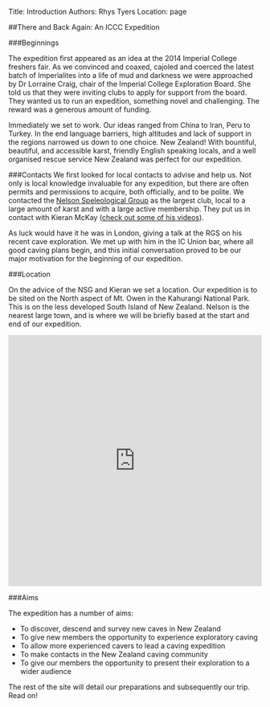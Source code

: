 Title: Introduction
Authors: Rhys Tyers
Location: page

##There and Back Again: An ICCC Expedition

###Beginnings

The expedition first appeared as an idea at the 2014 Imperial College freshers fair. As we convinced and coaxed, cajoled and coerced the latest batch of Imperialites into a life of mud and darkness we were approached by Dr Lorraine Craig, chair of the Imperial College Exploration Board. She told us that they were inviting clubs to apply for support from the board. They wanted us to run an expedition, something novel and challenging. The reward was a generous amount of funding.

Immediately we set to work. Our ideas ranged from China to Iran, Peru to Turkey. In the end language barriers, high altitudes and lack of support in the regions narrowed us down to one choice. New Zealand! With bountiful, beautiful, and accessible karst, friendly English speaking locals, and a well organised rescue service New Zealand was perfect for our expedition.

###Contacts
We first looked for local contacts to advise and help us. Not only is local knowledge invaluable for any expedition, but there are often permits and permissions to acquire, both officially, and to be polite. We contacted the [Nelson Speleological Group](http://www.nsg.org.nz/) as the largest club, local to a large amount of karst and with a large active membership. They put us in contact with Kieran McKay ([check out some of his videos](https://www.youtube.com/watch?v=mYvx3LNDrw4 "Kieran's youtube channel")). 

As luck would have it he was in London, giving a talk at the RGS on his recent cave exploration. We met up with him in the IC Union bar, where all good caving plans begin, and this initial conversation proved to be our major motivation for the beginning of our expedition.

###Location

On the advice of the NSG and Kieran we set a location. Our expedition is to be sited on the North aspect of Mt. Owen in the Kahurangi National Park. This is on the less developed South Island of New Zealand. Nelson is the nearest large town, and is where we will be briefly based at the start and end of our expedition.

<iframe width='100%' height='500px' frameBorder='0' src='https://a.tiles.mapbox.com/v4/iccaving.l8f2ih4p/attribution,zoompan,zoomwheel,geocoder,share.html?access_token=pk.eyJ1IjoiaWNjYXZpbmciLCJhIjoiNG5XcEJQNCJ9.cO5gRphOWnuxFMjEHnbg8w'></iframe>

###Aims

The expedition has a number of aims:

* To discover, descend and survey new caves in New Zealand
* To give new members the opportunity to experience exploratory caving
* To allow more experienced cavers to lead a caving expedition
* To make contacts in the New Zealand caving community
* To give our members the opportunity to present their exploration to a wider audience

The rest of the site will detail our preparations and subsequently our trip. Read on!
